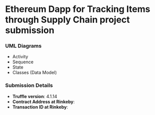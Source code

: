 # Ethereum Dapp for Tracking Items through Supply Chain project submission  

### UML Diagrams
- Activity
- Sequence
- State
- Classes (Data Model)

### Submission Details
- **Truffle version**: 4.1.14
- **Contract Address at Rinkeby**: 
- **Transaction ID at Rinkeby**: 